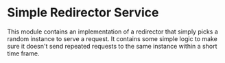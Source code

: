 # Simple Redirector Service
This module contains an implementation of a redirector that simply picks a random instance to serve a request. It contains
some simple logic to make sure it doesn't send repeated requests to the same instance within a short time frame.